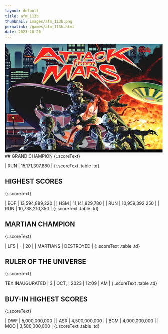 ```yaml
---
layout: default
title: afm_113b
thumbnail: images/afm_113b.png
permalink: /games/afm_113b.html
date: 2023-10-26
---
```


<img src="../images/afm_113b.png" class="gameThumbnail img-fluid mx-auto align-middle">
## GRAND CHAMPION
{:.scoreText}

| RUN | 15,171,397,880 | 
{:.scoreText .table .td}

## HIGHEST SCORES
{:.scoreText}

| EOF | 13,594,889,220 | 
| HSM | 11,141,829,780 | 
| RUN | 10,959,392,250 | 
| RUN | 10,738,210,350 | 
{:.scoreText .table .td}

## MARTIAN CHAMPION
{:.scoreText}

| LFS | - | 20 | 
| MARTIANS | DESTROYED | 
{:.scoreText .table .td}

## RULER OF THE UNIVERSE
{:.scoreText}

TEX
INAUGURATED
| 3 | OCT, | 2023 | 12:09 | AM | 
{:.scoreText .table .td}

## BUY-IN HIGHEST SCORES
{:.scoreText}

| DWF | 5,000,000,000 | 
| ASR | 4,500,000,000 | 
| BCM | 4,000,000,000 | 
| MOO | 3,500,000,000 | 
{:.scoreText .table .td}
